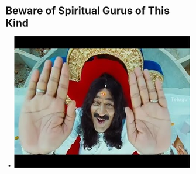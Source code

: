 # Beware of Spiritual Gurus of This Kind
* [![Fake Spiritual Guru](img/daruvu_fake_baba.png)](https://www.youtube.com/watch?v=VIymhBLv20o)